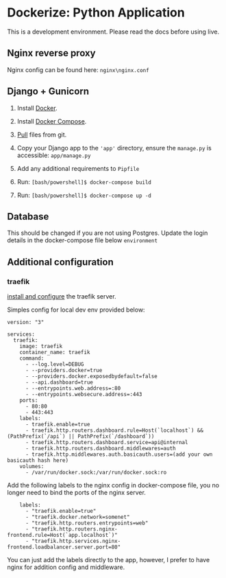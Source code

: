 # Dockerize: Python Application

This is a development environment. Please read the docs before using live.

## Nginx reverse proxy

Nginx config can be found here:  `nginx\nginx.conf`

## Django + Gunicorn

1. Install [Docker](https://docs.docker.com/engine/install/).

2. Install [Docker Compose](https://docs.docker.com/compose/install/).

3. [Pull](https://github.com/Axiomvp/docker-nginx-gunicorn-django.git) files from git.

4. Copy your Django app to the `'app'` directory, ensure the `manage.py` is accessible: `app/manage.py`

5. Add any additional requirements to `Pipfile`

6. Run: `[bash/powershell]$ docker-compose build`

7. Run: `[bash/powershell]$ docker-compose up -d`

## Database

This should be changed if you are not using Postgres. Update the login details in the docker-compose file below `environment`


## Additional configuration


### traefik 

[install and configure](https://doc.traefik.io/traefik/providers/docker/) the traefik server.

Simples config for local dev env provided below:
```
version: "3"

services:
  traefik:
    image: traefik
    container_name: traefik
    command:
      - --log.level=DEBUG
      - --providers.docker=true
      - --providers.docker.exposedbydefault=false
      - --api.dashboard=true
      - --entrypoints.web.address=:80
      - --entrypoints.websecure.address=:443
    ports:
      - 80:80
      - 443:443
    labels:
      - traefik.enable=true
      - traefik.http.routers.dashboard.rule=Host(`localhost`) && (PathPrefix(`/api`) || PathPrefix(`/dashboard`))
      - traefik.http.routers.dashboard.service=api@internal
      - traefik.http.routers.dashboard.middlewares=auth
      - traefik.http.middlewares.auth.basicauth.users=(add your own basicauth hash here)
    volumes:
      - /var/run/docker.sock:/var/run/docker.sock:ro
```

Add the following labels to the nginx config in docker-compose file, you no longer need to bind the ports of the nginx server.
```
    labels:
      - "traefik.enable=true"
      - "traefik.docker.network=somenet"
      - "traefik.http.routers.entrypoints=web"
      - "traefik.http.routers.nginx-frontend.rule=Host(`app.localhost`)"
      - "traefik.http.services.nginx-frontend.loadbalancer.server.port=80"
```
You can just add the labels directly to the app, however, I prefer to have nginx for addition config and middleware.
